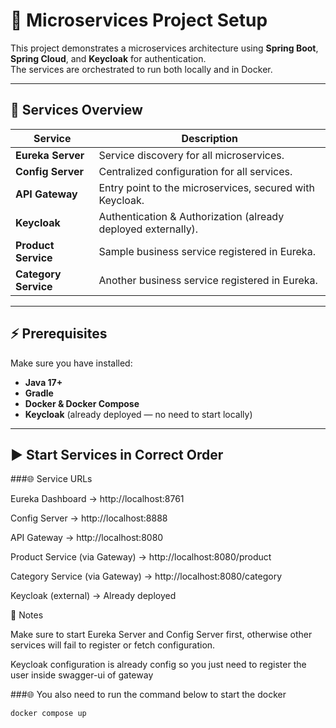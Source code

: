 # 🚀 Microservices Project Setup

This project demonstrates a microservices architecture using **Spring Boot**, **Spring Cloud**, and **Keycloak** for authentication.  
The services are orchestrated to run both locally and in Docker.

---

## 📌 Services Overview

| Service              | Description |
|----------------------|-------------|
| **Eureka Server**    | Service discovery for all microservices. |
| **Config Server**    | Centralized configuration for all services. |
| **API Gateway**      | Entry point to the microservices, secured with Keycloak. |
| **Keycloak**         | Authentication & Authorization (already deployed externally). |
| **Product Service**  | Sample business service registered in Eureka. |
| **Category Service** | Another business service registered in Eureka. |

---

## ⚡ Prerequisites

Make sure you have installed:

- **Java 17+**
- **Gradle**
- **Docker & Docker Compose**
- **Keycloak** (already deployed — no need to start locally)

---

## ▶️ Start Services in Correct Order

###🌐 Service URLs

Eureka Dashboard → http://localhost:8761

Config Server → http://localhost:8888

API Gateway → http://localhost:8080

Product Service (via Gateway) → http://localhost:8080/product

Category Service (via Gateway) → http://localhost:8080/category

Keycloak (external) → Already deployed

📖 Notes

Make sure to start Eureka Server and Config Server first, otherwise other services will fail to register or fetch configuration.

Keycloak configuration is already config so you just need to register the user inside swagger-ui of gateway

###🌐 You also need to run the command below to start the docker
```bash
docker compose up

